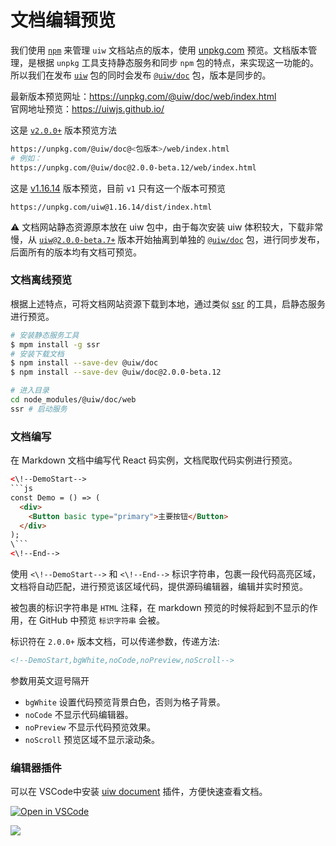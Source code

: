 文档编辑预览
===

我们使用 [`npm`](https://www.npmjs.com/package/@uiw/doc) 来管理 `uiw` 文档站点的版本，使用 [unpkg.com](https://unpkg.com/@uiw/doc/web/index.html) 预览。文档版本管理，是根据 `unpkg` 工具支持静态服务和同步 `npm` 包的特点，来实现这一功能的。所以我们在发布 [`uiw`](https://www.npmjs.com/package/uiw) 包的同时会发布 [`@uiw/doc`](https://www.npmjs.com/package/@uiw/doc) 包，版本是同步的。

最新版本预览网址：https://unpkg.com/@uiw/doc/web/index.html  
官网地址预览：https://uiwjs.github.io/  


这是 [`v2.0.0+`](https://unpkg.com/@uiw/doc@2.0.0-beta.12/web/index.html) 版本预览方法

```bash
https://unpkg.com/@uiw/doc@<包版本>/web/index.html
# 例如：
https://unpkg.com/@uiw/doc@2.0.0-beta.12/web/index.html
```

这是 [v1.16.14](https://unpkg.com/uiw@1.16.14/dist/index.html) 版本预览，目前 `v1` 只有这一个版本可预览

```
https://unpkg.com/uiw@1.16.14/dist/index.html
```

⚠️ 文档网站静态资源原本放在 uiw 包中，由于每次安装 uiw 体积较大，下载非常慢，从 [`uiw@2.0.0-beta.7+`](https://unpkg.com/@uiw/doc/web/index.html) 版本开始抽离到单独的 [`@uiw/doc`](https://www.npmjs.com/package/@uiw/doc) 包，进行同步发布，后面所有的版本均有文档可预览。

### 文档离线预览

根据上述特点，可将文档网站资源下载到本地，通过类似 [ssr](https://www.npmjs.com/package/ssr) 的工具，启静态服务进行预览。

```bash
# 安装静态服务工具
$ mpm install -g ssr
# 安装下载文档
$ npm install --save-dev @uiw/doc
$ npm install --save-dev @uiw/doc@2.0.0-beta.12

# 进入目录
cd node_modules/@uiw/doc/web
ssr # 启动服务
```

### 文档编写

在 Markdown 文档中编写代 React 码实例，文档爬取代码实例进行预览。


```html
<\!--DemoStart--> 
```js
const Demo = () => (
  <div>
    <Button basic type="primary">主要按钮</Button>
  </div>
);
\```
<\!--End-->
```

使用 `<\!--DemoStart-->` 和 `<\!--End-->` 标识字符串，包裹一段代码高亮区域，文档将自动匹配，进行预览该区域代码，提供源码编辑器，编辑并实时预览。

被包裹的标识字符串是 `HTML` 注释，在 markdown 预览的时候将起到不显示的作用，在 GitHub 中预览 `标识字符串` 会被。

标识符在 `2.0.0+` 版本文档，可以传递参数，传递方法: 

```markdown
<!--DemoStart,bgWhite,noCode,noPreview,noScroll-->
```

参数用英文逗号隔开

- `bgWhite` 设置代码预览背景白色，否则为格子背景。
- `noCode` 不显示代码编辑器。 
- `noPreview` 不显示代码预览效果。
- `noScroll` 预览区域不显示滚动条。

### 编辑器插件

可以在 VSCode中安装 [uiw document](https://github.com/uiwjs/vscode-uiw) 插件，方便快速查看文档。

[![Open in VSCode](https://jaywcjlove.github.io/sb/open/open-in-vscode.svg)](https://marketplace.visualstudio.com/items?itemName=uiw.uiw)

![](https://raw.githubusercontent.com/uiwjs/vscode-uiw/90321e06d2d4be970a26b7761f7e86d145e896e5/images/uiw.gif)